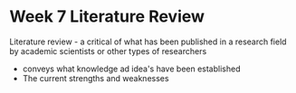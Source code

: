 # Week 7 Literature Review

Literature review - a critical of what has been published in a research field by academic scientists or other types of researchers

- conveys what knowledge ad idea's have been established
- The current strengths and weaknesses
